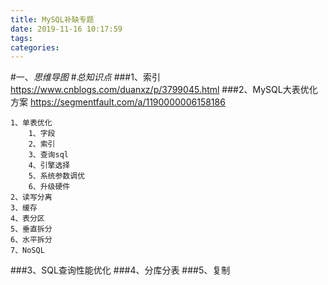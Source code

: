 ```yaml
---
title: MySQL补缺专题
date: 2019-11-16 10:17:59
tags: 
categories: 
---
```

#一、*思维导图*
#*总知识点*
###1、索引
https://www.cnblogs.com/duanxz/p/3799045.html
###2、MySQL大表优化方案
https://segmentfault.com/a/1190000006158186

	1、单表优化
		1、字段
		2、索引
		3、查询sql
		4、引擎选择
		5、系统参数调优
		6、升级硬件
	2、读写分离
	3、缓存
	4、表分区
	5、垂直拆分
	6、水平拆分
	7、NoSQL
###3、SQL查询性能优化
###4、分库分表
###5、复制